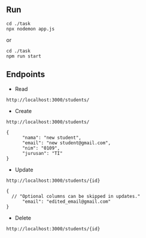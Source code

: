 ## Run
```
cd ./task
npx nodemon app.js
```
or
```
cd ./task
npm run start
```

## Endpoints
- Read
```
http://localhost:3000/students/
```

- Create
```
http://localhost:3000/students/

{
	  "nama": "new student",
	  "email": "new student@gmail.com",
	  "nim": "0109",
	  "jurusan": "TI"
}
```

- Update
```
http://localhost:3000/students/{id}

{
  // "Optional columns can be skipped in updates."
	  "email": "edited_email@gmail.com"
}
```

- Delete
```
http://localhost:3000/students/{id}
```
